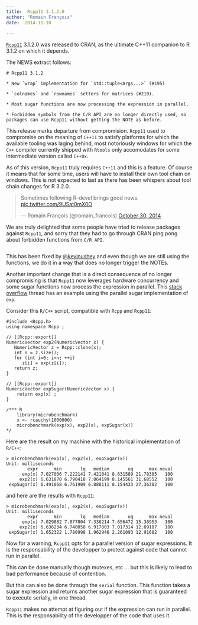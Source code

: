 ```yaml
---
title:  Rcpp11 3.1.2.0
author: "Romain François"
date:  2014-11-10

---
```


<div class="post-content">
<p><a href="https://github.com/Rcpp11/Rcpp11"><code>Rcpp11</code></a> 3.1.2.0 was released to CRAN, as the ultimate C++11 companion to R 3.1.2 on which it depends. </p>

<p>The NEWS extract follows: </p>

<pre><code># Rcpp11 3.1.2

* New `wrap` implementation for `std::tuple&lt;Args...&gt;` (#195)

* `colnames` and `rownames` setters for matrices (#210). 

* Most sugar functions are now processing the expression in parallel. 

* Forbidden symbols from the C/R API are no longer directly used, so packages can use Rcpp11 without getting the NOTE as before. 
</code></pre>

<p>This release marks departure from compromision. <code>Rcpp11</code> used to compromise on the meaning of <code>C++11</code> to satisfy platforms for which the available tooling was laging behind, most notoriously windows for which the <code>C++</code> compiler currently shipped with <code>Rtools</code> only accomodates for some intermediate version called <code>C++0x</code>. </p>

<p>As of this version, <code>Rcpp11</code> truly requires <code>C++11</code> and this is a feature. Of course it means that for some time, users will have to install their own tool chain on windows. This is not expected to last as there has been whispers about tool chain changes for R 3.2.0. </p>

<p></p>
<blockquote class="twitter-tweet" lang="en">
<p>Sometimes following R-devel brings good news. <a href="http://t.co/9USat0mX0O">pic.twitter.com/9USat0mX0O</a></p>— Romain François (@romain_francois) <a href="https://twitter.com/romain_francois/status/527947061585805312">October 30, 2014</a>
</blockquote> <script async src="//web.archive.org/web/20150304070842js_/http://platform.twitter.com/widgets.js" charset="utf-8"></script><p>We are truly delighted that some people have tried to release packages against <code>Rcpp11</code>, and sorry that they had to go through CRAN ping pong about forbidden functions from <code>C/R API</code>. </p>

<p><img src="/web/20150304070842im_/http://blog.r-enthusiasts.com:80/content/images/2014/Nov/fruit.png" alt=""></p>

<p>This has been fixed by <a href="https://twitter.com/kevin_ushey">@kevinushey</a> and even though we are still using the functions, we do it in a way that does no longer trigger the NOTEs. </p>

<p>Another important change that is a direct consequence of no longer compromising is that <code>Rcpp11</code> now leverages hardware concurrency and some sugar functions now process the expression in parallel. This <a href="http://stackoverflow.com/questions/26431138/why-a-self-written-rcpp-vectorized-mathematical-function-is-faster-than-its-base/26494875#26494875">stack overflow</a> thread has an example using the parallel sugar implementation of <code>exp</code>. </p>

<p>Consider this <code>R/C++</code> script, compatible with <code>Rcpp</code> and <code>Rcpp11</code>: </p>

<pre><code class="cpp">#include &lt;Rcpp.h&gt;
using namespace Rcpp ;

// [[Rcpp::export]]
NumericVector exp2(NumericVector x) {  
   NumericVector z = Rcpp::clone(x);
   int n = z.size();
   for (int i=0; i&lt;n; ++i)
      z[i] = exp(z[i]);
   return z;
}

// [[Rcpp::export]]
NumericVector expSugar(NumericVector x) {  
    return exp(x) ;
}

/*** R
    library(microbenchmark)
    x &lt;- rcauchy(1000000)
    microbenchmark(exp(x), exp2(x), expSugar(x))
*/
</code></pre>

<p>Here are the result on my machine with the historical implementation of <code>R/C++</code>: </p>

<pre><code class="txt">&gt; microbenchmark(exp(x), exp2(x), expSugar(x))
Unit: milliseconds  
        expr      min       lq   median       uq      max neval
      exp(x) 7.027006 7.222141 7.421041 8.631589 21.78305   100
     exp2(x) 6.631870 6.790418 7.064199 8.145561 31.68552   100
 expSugar(x) 6.491868 6.761909 6.888111 8.154433 27.36302   100
</code></pre>

<p>and here are the results with <code>Rcpp11</code>: </p>

<pre><code class="txt">&gt; microbenchmark(exp(x), exp2(x), expSugar(x))
Unit: milliseconds  
        expr      min       lq   median       uq      max neval
      exp(x) 7.029882 7.077804 7.336214 7.656472 15.38953   100
     exp2(x) 6.636234 6.748058 6.917803 7.017314 12.09187   100
 expSugar(x) 1.652322 1.780998 1.962946 2.261093 12.91682   100
</code></pre>

<p>Now for a warning, <code>Rcpp11</code> opts for a parallel version of sugar expressions. It is the responsability of the developper to protect against code that cannot run in parallel. </p>

<p>This can be done manually though mutexes, etc ... but this is likely to lead to bad performance because of contention. </p>

<p>But this can also be done through the <code>serial</code> function. This function takes a sugar expression and returns another sugar expression that is guaranteed to execute serially, in one thread. </p>

<p><code>Rcpp11</code> makes no attempt at figuring out if the expression can run in parallel. This is the responsability of the developper of the code that uses it. </p>
</div>
